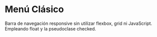 # Menú Clásico

Barra de navegación responsive sin utilizar flexbox, grid ni JavaScript.
Empleando float y la pseudoclase checked.